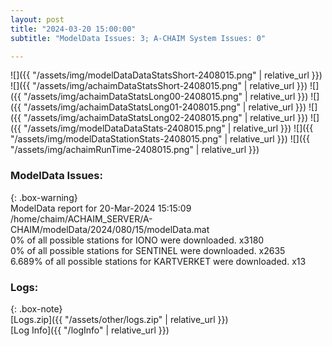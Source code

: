 ```yaml
---
layout: post
title: "2024-03-20 15:00:00"
subtitle: "ModelData Issues: 3; A-CHAIM System Issues: 0"

---
```


![]({{ "/assets/img/modelDataDataStatsShort-2408015.png" | relative_url }})
![]({{ "/assets/img/achaimDataStatsShort-2408015.png" | relative_url }})
![]({{ "/assets/img/achaimDataStatsLong00-2408015.png" | relative_url }})
![]({{ "/assets/img/achaimDataStatsLong01-2408015.png" | relative_url }})
![]({{ "/assets/img/achaimDataStatsLong02-2408015.png" | relative_url }})
![]({{ "/assets/img/modelDataDataStats-2408015.png" | relative_url }})
![]({{ "/assets/img/modelDataStationStats-2408015.png" | relative_url }})
![]({{ "/assets/img/achaimRunTime-2408015.png" | relative_url }})


### ModelData Issues:  
  
{: .box-warning}  
 ModelData report for 20-Mar-2024 15:15:09   
 /home/chaim/ACHAIM_SERVER/A-CHAIM/modelData/2024/080/15/modelData.mat   
 0% of all possible stations for IONO were downloaded. x3180   
 0% of all possible stations for SENTINEL were downloaded. x2635   
 6.689% of all possible stations for KARTVERKET were downloaded. x13   
  


### Logs:  
  
{: .box-note}  
[Logs.zip]({{ "/assets/other/logs.zip" | relative_url }})  
[Log Info]({{ "/logInfo" | relative_url }})  
